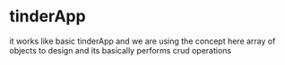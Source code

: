 # tinderApp
it works like basic tinderApp and we are using the concept here array of objects to design and its basically performs crud operations
